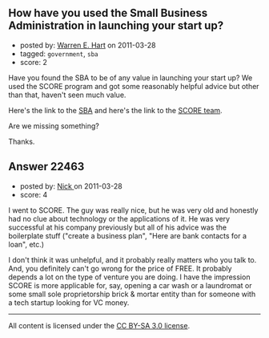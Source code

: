 ## How have you used the Small Business Administration in launching your start up?

- posted by: [Warren E. Hart](https://stackexchange.com/users/-1/2058-warren-e-hart) on 2011-03-28
- tagged: `government`, `sba`
- score: 2

Have you found the SBA to be of any value in launching your start up? We used the SCORE program and got some reasonably helpful advice but other than that, haven't seen much value. 

Here's the link to the [SBA][1] and here's the link to the [SCORE team][2].

Are we missing something?

Thanks.


  [1]: http://www.sba.gov
  [2]: http://www.score.org/index.html


## Answer 22463

- posted by: [Nick ](https://stackexchange.com/users/-1/1502-nick) on 2011-03-28
- score: 4

I went to SCORE. The guy was really nice, but he was very old and honestly had no clue about technology or the applications of it. He was very successful at his company previously but all of his advice was the boilerplate stuff ("create a business plan", "Here are bank contacts for a loan", etc.) 

I don't think it was unhelpful, and it probably really matters who you talk to. And, you definitely can't go wrong for the price of FREE. It probably depends a lot on the type of venture you are doing. I have the impression SCORE is more applicable for, say, opening a car wash or a laundromat or some small sole proprietorship brick & mortar entity than for someone with a tech startup looking for VC money. 



---

All content is licensed under the [CC BY-SA 3.0 license](https://creativecommons.org/licenses/by-sa/3.0/).

